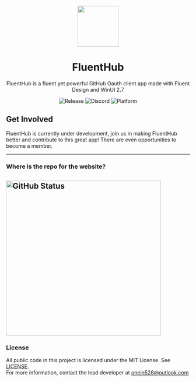 <a href="https://hub.codrex.dev"><p align="center">
  <img width="112" align="center" src="https://user-images.githubusercontent.com/62196528/168255187-29e602e7-eafe-4814-a221-b9fb103fdbd0.png">
</p>
</a>
<h1 align="center">
  FluentHub
</h1>
<p align="center">
  FluentHub is a fluent yet powerful GitHub Oauth client app made with Fluent Design and WinUI 2.7
</p>

<p align="center">
  <a style="text-decoration:none" href="https://github.com/FluentHub/FluentHub/releases">
    <img src="https://img.shields.io/github/v/release/fluenthub-community/fluenthub?include_prereleases&style=flat-square" alt="Release" />
  </a>
  <a style="text-decoration:none" href="https://discord.com/channels/935562861701390336">
    <img src="https://img.shields.io/discord/935562861701390336?color=blue&label=Discord&style=flat-square" alt="Discord" />
  </a>
  <a style="text-decoration:none" href="https://github.com/FluentHub/FluentHub">
    <img src="https://img.shields.io/badge/Platform-Windows-red?style=flat-square" alt="Platform" />
  </a>
</p>

## Get Involved

FluentHub is currently under development, join us in making FluentHub better and contribute to this great app! There are even opportunities to become a member.

---
### Where is the repo for the website?

<a href="https://github.com/DeveloperWOW64/FHWebsite"><img
				alt="GitHub Status"
				src="https://github-readme-stats.vercel.app/api/pin/?username=DeveloperWOW64&repo=FHWebsite&theme=dark&hide_border=true"
				width="424"></a>
---


### License

All public code in this project is licensed under the MIT License. See [LICENSE](https://github.com/Fluenthub/FluentHub/blob/main/LICENSE).</br>For more information, contact the lead developer at onein528@outlook.com
